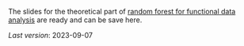 The slides for the theoretical part of 
[random forest for functional data analysis](http://www.nathalievialaneix.eu/doc/pdf/2023-10-09_vialaneix_ECASSFdS2023-FDA.pdf) 
are ready and can be save here.
  
*Last version*: 2023-09-07
  

